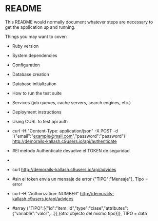 # README

This README would normally document whatever steps are necessary to get the
application up and running.

Things you may want to cover:

* Ruby version

* System dependencies

* Configuration

* Database creation

* Database initialization

* How to run the test suite

* Services (job queues, cache servers, search engines, etc.)

* Deployment instructions

* Using CURL to test api auth
* curl -H "Content-Type: application/json" -X POST -d '{"email":"example@mail.com","password":"password"}' http://demorails-kallash.c9users.io/api/authenticate
* #El metodo Authenticate devuelve el TOKEN de seguridad
* 
* curl http://demorails-kallash.c9users.io/api/advices
* #sin el token envia un mensaje de error {"TIPO":"Mensaje"},  Tipo = error
* curl -H "Authorization: NUMBER" http://demorails-kallash.c9users.io/api/advices
* #array {"TIPO":[{"id":"item_id","type":"clase","attributes":{"variable":"valor",...}},{otro objecto del mismo tipo}]}, TIPO = data